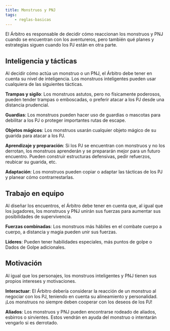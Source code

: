 ```yaml
---
title: Monstruos y PNJ
tags:
    - reglas-basicas
---
```


El Árbitro es responsable de decidir cómo reaccionan los monstruos y PNJ cuando se encuentran con los aventureros, pero también qué planes y estrategias siguen cuando los PJ están en otra parte.

## Inteligencia y tácticas
Al decidir cómo actúa un monstruo o un PNJ, el Árbitro debe tener en cuenta su nivel de inteligencia. Los monstruos inteligentes pueden usar cualquiera de las siguientes tácticas.

**Trampas y sigilo**: Los monstruos astutos, pero no físicamente poderosos, pueden tender trampas o emboscadas, o preferir atacar a los PJ desde una distancia prudencial.

**Guardias**: Los monstruos pueden hacer uso de guardias o mascotas para debilitar a los PJ o proteger importantes rutas de escape.

**Objetos mágicos**: Los monstruos usarán cualquier objeto mágico de su guarida para atacar a los PJ.

**Aprendizaje y preparación**: Si los PJ se encuentran con monstruos y no los derrotan, los monstruos aprenderán y se prepararán mejor para un futuro encuentro. Pueden construir estructuras defensivas, pedir refuerzos, reubicar su guarida, etc.

**Adaptación**: Los monstruos pueden copiar o adaptar las tácticas de los PJ y planear cómo contrarrestarlas.

## Trabajo en equipo
Al diseñar los encuentros, el Árbitro debe tener en cuenta que, al igual que los jugadores, los monstruos y PNJ unirán sus fuerzas para aumentar sus posibilidades de supervivencia.

**Fuerzas combinadas**: Los monstruos más hábiles en el combate cuerpo a cuerpo, a distancia y magia pueden unir sus fuerzas.

**Líderes**: Pueden tener habilidades especiales, más puntos de golpe o Dados de Golpe adicionales.

## Motivación
Al igual que los personajes, los monstruos inteligentes y PNJ tienen sus propios intereses y motivaciones.

**Interactuar**: El Árbitro debería considerar la reacción de un monstruo al negociar con los PJ, teniendo en cuenta su alineamiento y personalidad. ¡Los monstruos no siempre deben cooperar con los deseos de los PJ!

**Aliados**: Los monstruos y PNJ pueden encontrarse rodeado de aliados, esbirros o sirvientes. Estos vendrán en ayuda del monstruo o intentarán vengarlo si es derrotado.
